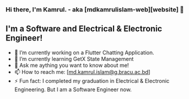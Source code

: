 ### Hi there, I'm Kamrul. - aka [mdkamrulislam-web][website] 👋

## I'm a Software and Electrical & Electronic Engineer!

- 🔭 I’m currently working on a Flutter Chatting Application.
- 🌱 I’m currently learning GetX State Management
- 💬 Ask me aything you want to know about me!
- 📫 How to reach me: [md.kamrul.islam@g.bracu.ac.bd]
- ⚡ Fun fact: I completed my graduation in Electrical & Electronic Engineering. But I am a Software Engineer now.
